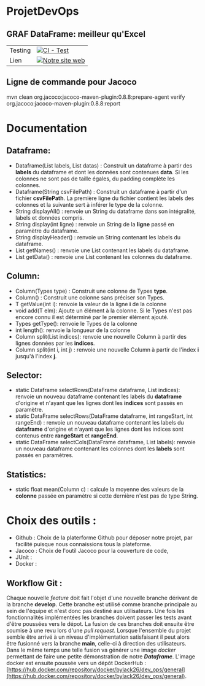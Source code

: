 # ProjetDevOps

## GRAF DataFrame: meilleur qu'Excel
| | |
| --- | --- |
| Testing | [![CI - Test](https://github.com/Bylack26/ProjetDevOps/actions/workflows/pipeline.yml/badge.svg)](https://github.com/ProjetDevOps/actions/workflows/pipeline.yml) |
| Lien | [![Notre site web](https://img.shields.io/badge/lien_vers_notre_site-GRAF_DataFrame-blue)](https://bylack26.github.io/ProjetDevOps/) |

## Ligne de commande pour Jacoco
mvn clean org.jacoco:jacoco-maven-plugin:0.8.8:prepare-agent  verify org.jacoco:jacoco-maven-plugin:0.8.8:report


# Documentation

## Dataframe:
- Dataframe(List<String> labels, List<Column> datas) : Construit un dataframe à partir des **labels** du dataframe et dont les données sont contenues **data**. Si les colonnes ne sont pas de taille égales, du padding complète les colonnes.
- Dataframe(String csvFilePath) : Construit un dataframe à partir d'un fichier **csvFilePath**. La première ligne du fichier contient les labels des colonnes et la suivante sert à inférer le type de la colonne.
- String displayAll() : renvoie un String du dataframe dans son intégralité, labels et données compris.
- String display(int ligne) : renvoie un String de la **ligne** passé en paramètre du dataframe.
- String displayHeader() : renvoie un String contenant les labels du dataframe.
- List<String> getNames() : renvoie une List contenant les labels du dataframe.
- List<Column> getData() : renvoie une List<Column> contenant les colonnes du dataframe.

## Column:
- Column<T>(Types type) : Construit une colonne de Types **type**.
- Column<T>() : Construit une colonne sans préciser son Types.
- T getValue(int i): renvoie la valeur de la ligne **i** de la colonne
- void add(T elm): Ajoute un élément à la colonne. Si le Types n'est pas encore connu il est déterminé par le premier élément ajouté.
- Types getType(): renvoie le Types de la colonne
- int length(): renvoie la longueur de la colonne
- Column<T> split(List<Integer> indices): renvoie une nouvelle Column à partir des lignes données par les **indices**.
- Column<T> split(int i, int j) : renvoie une nouvelle Column à partir de l'index **i** jusqu'à l'index **j**.

## Selector:
- static Dataframe selectRows(DataFrame dataframe, List<Integer> indices): renvoie un nouveau dataframe contenant les labels du **dataframe** d'origine et n'ayant que les lignes dont les **indices** sont passés en paramètre.
- static DataFrame selectRows(DataFrame dataframe, int rangeStart, int rangeEnd) : renvoie un nouveau dataframe contenant les labels du **dataframe** d'origine et n'ayant que les lignes dont les indices sont contenus entre **rangeStart** et **rangeEnd**.
- static DataFrame selectCols(DataFrame dataframe, List<String> labels): renvoie un nouveau dataframe contenant les colonnes dont les **labels** sont passés en paramètres.

## Statistics:
- static float mean(Column c) : calcule la moyenne des valeurs de la **colonne** passée en paramètre si cette dernière n'est pas de type String.

# Choix des outils : 
- Github : Choix de la platerforme Github pour déposer notre projet, par facilité puisque nous connaissions tous la plateforme.
- Jacoco : Choix de l'outil Jacoco pour la couverture de code, 
- JUnit : 
- Docker : 

## Workflow Git : 
Chaque nouvelle *feature* doit fait l'objet d'une nouvelle branche dérivant de la branche **develop**. Cette branche est utilisé comme branche principale au sein de l'équipe et n'est donc pas destiné aux utilisateurs.
Une fois les fonctionnalités implémentées les branches doivent passer les tests avant d'être poussées vers le dépot. La fusion de ces branches doit ensuite être soumise à une revu lors d'une *pull request*. Lorsque l'ensemble du projet semble être arrivé à un niveau d'implémentation satisfaisant il peut alors être fusionné vers la branche **main**, celle-ci à direction des utilisateurs. Dans le même temps une telle fusion va générer une image *docker* permettant de faire une petite démonstration de notre ***Dataframe***.
L'image docker est ensuite poussée vers un dépôt DockerHub : [https://hub.docker.com/repository/docker/bylack26/dev_ops/general](https://hub.docker.com/repository/docker/bylack26/dev_ops/general).
  
